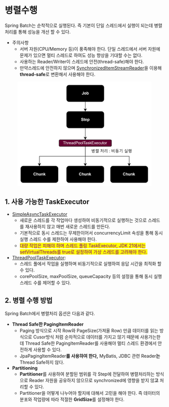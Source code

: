 # 병렬수행

Spring Batch는 순착적으로 실행된다. 즉 기본이 단일 스레드에서 실행이 되는데 병렬 처리를 통해 성능을 개선 할 수 있다.&#x20;

* 주의사항&#x20;
  * 서버 자원(CPU/Memory 등)이 풍족해야 한다. 단일 스레드에서 서버 자원에 문제가 있으면 멀티 스레드로 하여도 성능 향상을 기대할 수는 없다.
  * 사용하는 Reader/Writer이 스레드에 안전(thread-safe)해야 한다.
  * 만약스레드에 안전하지 않으며 [SynchronizedItemStreamReader](https://docs.spring.io/spring-batch/docs/current/api/org/springframework/batch/item/support/SynchronizedItemStreamReader.html)을 이용해 **thread-safe**로 변환해서 사용해야 한다.

<figure><img src="../../.gitbook/assets/image (57).png" alt="" width="563"><figcaption></figcaption></figure>

## 1. 사용 가능한 TaskExecutor

* [SimpleAsyncTaskExecutor](https://docs.spring.io/spring/docs/current/javadoc-api/org/springframework/core/task/SimpleAsyncTaskExecutor.html)
  * 새로운 스레드를 각 작업마다 생성하여 비동기적으로 실행하는 것으로 스레드를 재사용하지 않고 매번 새로운 스레드를 만든다.
  * 기본적으로 동시 스레드는 무제한이어서 concurrencyLimit 속성을 통해 동시 실행 스레드 수를 제한하여 사용해야 한다.
  * <mark style="color:purple;">대량 작업은 피해야 하며 스레드 풀링 TaskExecutor, JDK 21에서는 setVirtualThreads를 true로 설정하여 가상 스레드를 고려해야 한다.</mark>
* [ThreadPoolTaskExecutor](https://docs.spring.io/spring/docs/current/javadoc-api/org/springframework/scheduling/concurrent/ThreadPoolTaskExecutor.html):&#x20;
  * 스레드 풀에서 작업을 실행하며 비동기적으로 실행하여 응답 시간을 최적화 할 수 있다.
  * corePoolSize, maxPoolSize, queueCapacity 등의 설정을 통해 동시 실행 스레드 수를 제어할 수 있다.

## 2. 병렬 수행 방법&#x20;

Spring Batch에서 병렬처리 옵션은 다음과 같다.

* **Thread Safe한 PagingItemReader**&#x20;
  * Paging 방식으로 시작 Row와 PageSize(가져올 Row) 만큼 데이터를 읽는 방식으로 Cusor방식 처럼 순차적으로 데이터를 가지고 않기 때문에 사용가는한데 Thread Safe한 PagingItemReader를 사용해야 멀티 스레드 환경에서 안전하게 사용할 수 있다.
  * JpaPagingItemReader**를 사용햐여 한다,** MyBatis, JDBC 관련 Reader**는** Thread Safe하지 않다.
* **Partitioning**
  * **Partitioner**를 사용하여 분할된 범위를 각 Step에 전달하여 병렬처리하는 방식으로  Reader 자원을 공유하지 않으므로 synchronized에 영향을 받지 않**고** 처리할 수 있다.&#x20;
  * Partitioner을 어떻게 나누어야 할지에 대해서 고민을 해야 한다. 즉 데이터의 분포와 작업량에 따라 적절한 **GridSize**를 설정해야 한다.




